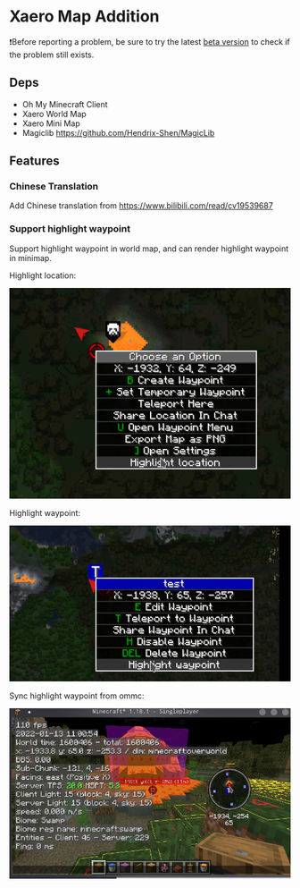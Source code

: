 # Xaero Map Addition

❗Before reporting a problem, be sure to try the latest [beta version](https://github.com/plusls/xaero-map-addition/actions) to check if the problem still exists.

## Deps

+ Oh My Minecraft Client
+ Xaero World Map
+ Xaero Mini Map
+ Magiclib https://github.com/Hendrix-Shen/MagicLib
## Features


### Chinese Translation

Add Chinese translation from https://www.bilibili.com/read/cv19539687

### Support highlight waypoint

Support highlight waypoint in world map, and can render highlight waypoint in minimap.

Highlight location:

![highlight_location](docs/img/highlight_location.png)

Highlight waypoint:

![highlight_waypoint](docs/img/highlight_waypoint.png)

Sync highlight waypoint from ommc:

![sync_highlight_waypoint](docs/img/sync_highlight_waypoint.png)

